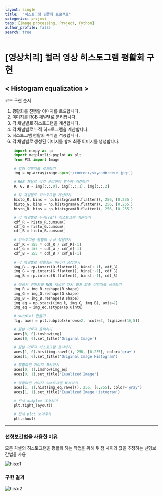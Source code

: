 ```yaml
---
layout: single
title:  "히스토그램 평활화 프로젝트"
categories: project
tags: [Image processing, Project, Python]
author_profile: false
search: true
---
```


# [영상처리] 컬러 영상 히스토그램 평활화 구현

## < Histogram equalization >

코드 구현 순서
1. 평활화를 진행할 이미지를 로드합니다.
2. 이미지를 RGB 채널별로 분리합니다.
3. 각 채널별로 히스토그램을 계산합니다.
4. 각 채널별로 누적 히스토그램을 계산합니다.
5. 히스토그램 평활화 수식을 적용합니다.
6. 각 채널별로 생성된 이미지를 합쳐 최종 이미지를 생성합니다.


```python
    import numpy as np
    import matplotlib.pyplot as plt
    from PIL import Image

    # 컬러 이미지를 로드하기
    img = np.array(Image.open("/content/skyandbreeze.jpg"))

    # RGB 채널로 각각 분리하여 변수에 저장하기
    R, G, B = img[:,:,0], img[:,:,1], img[:,:,2]

    # 각 채널별로 히스토그램 계산하기
    histo_R, bins = np.histogram(R.flatten(), 256, [0,255])
    histo_G, bins = np.histogram(G.flatten(), 256, [0,255])
    histo_B, bins = np.histogram(B.flatten(), 256, [0,255])

    # 각 채널별로 누적(cdf) 히스토그램 계산하기
    cdf_R = histo_R.cumsum()
    cdf_G = histo_G.cumsum()
    cdf_B = histo_B.cumsum()

    # 히스토그램 평활화 수식 적용하기
    cdf_R = 255 * cdf_R / cdf_R[-1]
    cdf_G = 255 * cdf_G / cdf_G[-1]
    cdf_B = 255 * cdf_B / cdf_B[-1]

    # 각 채널별로 평활화된 이미지 생성하기
    img_R = np.interp(R.flatten(), bins[:-1], cdf_R)
    img_G = np.interp(G.flatten(), bins[:-1], cdf_G)
    img_B = np.interp(B.flatten(), bins[:-1], cdf_B)

    # 생성된 이미지를 RGB 채널로 다시 합쳐 최종 이미지를 생성하기
    img_R = img_R.reshape(R.shape)
    img_G = img_G.reshape(G.shape)
    img_B = img_B.reshape(B.shape)
    img_eq = np.stack((img_R, img_G, img_B), axis=2)
    img_eq = img_eq.astype(np.uint8)

    # subplot 만들기
    fig, axes = plt.subplots(nrows=2, ncols=2, figsize=(10,5))

    # 원본 이미지 출력하기
    axes[0, 0].imshow(img)
    axes[0, 0].set_title('Original Image')

    # 원본 이미지 히스토그램 표시하기
    axes[1, 0].hist(img.ravel(), 256, [0,255], color='gray')
    axes[1, 0].set_title('Original Image Histogram')

    # 평활화된 이미지 표시하기
    axes[0, 1].imshow(img_eq)
    axes[0, 1].set_title('Equalized Image')

    # 평활화된 이미지 히스토그램 표시하기
    axes[1, 1].hist(img_eq.ravel(), 256, [0,255], color='gray')
    axes[1, 1].set_title('Equalized Image Histogram')

    # 전체 subplot 조절하기
    plt.tight_layout()

    # 전체 plot 보여주기
    plt.show()
```

---

### 선형보간법을 사용한 이유
모든 픽셀의 히스토그램을 평활화 하는 작업을 위해 두 점 사이의 값을 추정하는 선형보간법을 사용

![histo1]({{site.url}}/assets/images/2024-1-1-histo/histo1.png)


### 구현 결과
![histo2]({{site.url}}/assets/images/2024-1-1-histo/histo2.png)












